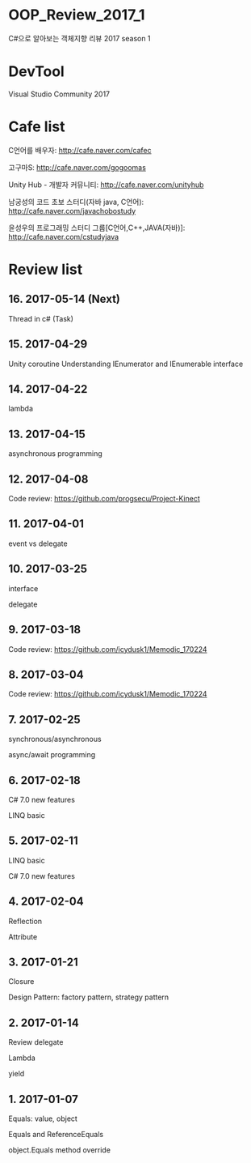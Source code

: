 # OOP_Review_2017_1
C#으로 알아보는 객체지향 리뷰 2017 season 1

# DevTool
Visual Studio Community 2017

# Cafe list
C언어를 배우자: http://cafe.naver.com/cafec

고구마S: http://cafe.naver.com/gogoomas

Unity Hub - 개발자 커뮤니티: http://cafe.naver.com/unityhub

남궁성의 코드 초보 스터디(자바 java, C언어): http://cafe.naver.com/javachobostudy

윤성우의 프로그래밍 스터디 그룹[C언어,C++,JAVA(자바)]: http://cafe.naver.com/cstudyjava

# Review list
## 16. 2017-05-14 (Next)
Thread in c# (Task)
## 15. 2017-04-29
Unity coroutine
Understanding IEnumerator and IEnumerable interface
## 14. 2017-04-22
lambda
## 13. 2017-04-15
asynchronous programming
## 12. 2017-04-08
Code review: https://github.com/progsecu/Project-Kinect
## 11. 2017-04-01
event vs delegate
## 10. 2017-03-25
interface

delegate
## 9. 2017-03-18
Code review: https://github.com/icydusk1/Memodic_170224
## 8. 2017-03-04
Code review: https://github.com/icydusk1/Memodic_170224
## 7. 2017-02-25
synchronous/asynchronous

async/await programming
## 6. 2017-02-18
C# 7.0 new features

LINQ basic
## 5. 2017-02-11
LINQ basic

C# 7.0 new features
## 4. 2017-02-04
Reflection

Attribute
## 3. 2017-01-21
Closure

Design Pattern: factory pattern, strategy pattern
## 2. 2017-01-14
Review delegate

Lambda

yield
## 1. 2017-01-07
Equals: value, object

Equals and ReferenceEquals

object.Equals method override

